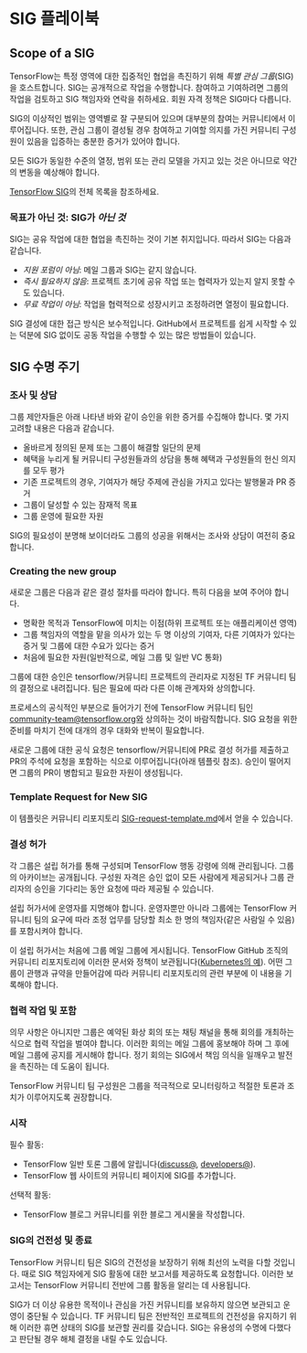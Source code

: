 # SIG 플레이북

## Scope of a SIG

TensorFlow는 특정 영역에 대한 집중적인 협업을 촉진하기 위해 *특별 관심 그룹*(SIG)을 호스트합니다. SIG는 공개적으로 작업을 수행합니다. 참여하고 기여하려면 그룹의 작업을 검토하고 SIG 책임자와 연락을 취하세요. 회원 자격 정책은 SIG마다 다릅니다.

SIG의 이상적인 범위는 영역별로 잘 구분되어 있으며 대부분의 참여는 커뮤니티에서 이루어집니다. 또한, 관심 그룹이 결성될 경우 참여하고 기여할 의지를 가진 커뮤니티 구성원이 있음을 입증하는 충분한 증거가 있어야 합니다.

모든 SIG가 동일한 수준의 열정, 범위 또는 관리 모델을 가지고 있는 것은 아니므로 약간의 변동을 예상해야 합니다.

[TensorFlow SIG](https://github.com/tensorflow/community/tree/master/sigs)의 전체 목록을 참조하세요.

### 목표가 아닌 것: SIG가 *아닌 것*

SIG는 공유 작업에 대한 협업을 촉진하는 것이 기본 취지입니다. 따라서 SIG는 다음과 같습니다.

- *지원 포럼이 아님*: 메일 그룹과 SIG는 같지 않습니다.
- *즉시 필요하지 않음*: 프로젝트 초기에 공유 작업 또는 협력자가 있는지 알지 못할 수도 있습니다.
- *무료 작업이 아님*: 작업을 협력적으로 성장시키고 조정하려면 열정이 필요합니다.

SIG 결성에 대한 접근 방식은 보수적입니다. GitHub에서 프로젝트를 쉽게 시작할 수 있는 덕분에 SIG 없이도 공동 작업을 수행할 수 있는 많은 방법들이 있습니다.

## SIG 수명 주기

### 조사 및 상담

그룹 제안자들은 아래 나타낸 바와 같이 승인을 위한 증거를 수집해야 합니다. 몇 가지 고려할 내용은 다음과 같습니다.

- 올바르게 정의된 문제 또는 그룹이 해결할 일단의 문제
- 혜택을 누리게 될 커뮤니티 구성원들과의 상담을 통해 혜택과 구성원들의 헌신 의지를 모두 평가
- 기존 프로젝트의 경우, 기여자가 해당 주제에 관심을 가지고 있다는 발행물과 PR 증거
- 그룹이 달성할 수 있는 잠재적 목표
- 그룹 운영에 필요한 자원

SIG의 필요성이 분명해 보이더라도 그룹의 성공을 위해서는 조사와 상담이 여전히 중요합니다.

### Creating the new group

새로운 그룹은 다음과 같은 결성 절차를 따라야 합니다. 특히 다음을 보여 주어야 합니다.

- 명확한 목적과 TensorFlow에 미치는 이점(하위 프로젝트 또는 애플리케이션 영역)
- 그룹 책임자의 역할을 맡을 의사가 있는 두 명 이상의 기여자, 다른 기여자가 있다는 증거 및 그룹에 대한 수요가 있다는 증거
- 처음에 필요한 자원(일반적으로, 메일 그룹 및 일반 VC 통화)

그룹에 대한 승인은 tensorflow/커뮤니티 프로젝트의 관리자로 지정된 TF 커뮤니티 팀의 결정으로 내려집니다. 팀은 필요에 따라 다른 이해 관계자와 상의합니다.

프로세스의 공식적인 부분으로 들어가기 전에 TensorFlow 커뮤니티 팀인 community-team@tensorflow.org와 상의하는 것이 바람직합니다. SIG 요청을 위한 준비를 마치기 전에 대개의 경우 대화와 반복이 필요합니다.

새로운 그룹에 대한 공식 요청은 tensorflow/커뮤니티에 PR로 결성 허가를 제출하고 PR의 주석에 요청을 포함하는 식으로 이루어집니다(아래 템플릿 참조). 승인이 떨어지면 그룹의 PR이 병합되고 필요한 자원이 생성됩니다.

### Template Request for New SIG

이 템플릿은 커뮤니티 리포지토리 [SIG-request-template.md](https://github.com/tensorflow/community/blob/master/governance/SIG-request-template.md)에서 얻을 수 있습니다.

### 결성 허가

각 그룹은 설립 허가를 통해 구성되며 TensorFlow 행동 강령에 의해 관리됩니다. 그룹의 아카이브는 공개됩니다. 구성원 자격은 승인 없이 모든 사람에게 제공되거나 그룹 관리자의 승인을 기다리는 동안 요청에 따라 제공될 수 있습니다.

설립 허가서에 운영자를 지명해야 합니다. 운영자뿐만 아니라 그룹에는 TensorFlow 커뮤니티 팀의 요구에 따라 조정 업무를 담당할 최소 한 명의 책임자(같은 사람일 수 있음)를 포함시켜야 합니다.

이 설립 허가서는 처음에 그룹 메일 그룹에 게시됩니다. TensorFlow GitHub 조직의 커뮤니티 리포지토리에 이러한 문서와 정책이 보관됩니다([Kubernetes의 예](https://github.com/kubernetes/community)). 어떤 그룹이 관행과 규약을 만들어감에 따라 커뮤니티 리포지토리의 관련 부분에 이 내용을 기록해야 합니다.

### 협력 작업 및 포함

의무 사항은 아니지만 그룹은 예약된 화상 회의 또는 채팅 채널을 통해 회의를 개최하는 식으로 협력 작업을 벌여야 합니다. 이러한 회의는 메일 그룹에 홍보해야 하며 그 후에 메일 그룹에 공지를 게시해야 합니다. 정기 회의는 SIG에서 책임 의식을 일깨우고 발전을 촉진하는 데 도움이 됩니다.

TensorFlow 커뮤니티 팀 구성원은 그룹을 적극적으로 모니터링하고 적절한 토론과 조치가 이루어지도록 권장합니다.

### 시작

필수 활동:

- TensorFlow 일반 토론 그룹에 알립니다([discuss@](https://groups.google.com/a/tensorflow.org/forum/#!forum/discuss), [developers@](https://groups.google.com/a/tensorflow.org/forum/#!forum/developers)).
- TensorFlow 웹 사이트의 커뮤니티 페이지에 SIG를 추가합니다.

선택적 활동:

- TensorFlow 블로그 커뮤니티를 위한 블로그 게시물을 작성합니다.

### SIG의 건전성 및 종료

TensorFlow 커뮤니티 팀은 SIG의 건전성을 보장하기 위해 최선의 노력을 다할 것입니다. 때로 SIG 책임자에게 SIG 활동에 대한 보고서를 제공하도록 요청합니다. 이러한 보고서는 TensorFlow 커뮤니티 전반에 그룹 활동을 알리는 데 사용됩니다.

SIG가 더 이상 유용한 목적이나 관심을 가진 커뮤니티를 보유하지 않으면 보관되고 운영이 중단될 수 있습니다. TF 커뮤니티 팀은 전반적인 프로젝트의 건전성을 유지하기 위해 이러한 휴면 상태의 SIG를 보관할 권리를 갖습니다. SIG는 유용성의 수명에 다했다고 판단될 경우 해체 결정을 내릴 수도 있습니다.
